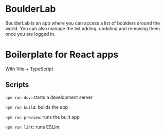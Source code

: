 # BoulderLab

BoulderLab is an app where you can access a list of boulders around the world. You can also manage the list adding, updating and removing them once you are logged in.

# Boilerplate for React apps

With Vite + TypeScript

## Scripts

`npm run dev`: starts a development server

`npm run build`: builds the app

`npm run preview`: runs the built app

`npm run lint`: runs ESLint
